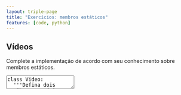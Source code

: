 ```yaml
---
layout: triple-page
title: "Exercícios: membros estáticos"
features: [code, python]
---
```


## Vídeos

Complete a implementação de acordo com seu conhecimento sobre membros estáticos.

<textarea class="code lang-python">
class Video:
  '''Defina dois atributos estáticos:
  TIPO_FILME, com valor "filme"
  TIPO_SERIE, com valor "serie"
  '''

  def __init__(self, id, tipo):
    self.id = id
    self.tipo = tipo

  def tipos():
    '''Implemente para retornar uma lista contendo
    os elementos TIPO_FILME e TIPO_SERIE, nessa ordem.
    Este método deve poder ser acessado mesmo sem
    uma referência para um objeto do tipo Filme'''
    pass

### Testes
assert Video.TIPO_FILME == 'filme'
assert Video.TIPO_SERIE == 'serie'
assert Video.tipos == ['filme', 'serie']
Video.TIPO_FILME = 'f'
Video.TIPO_SERIE = 's'
assert Video.tipos == ['f', 's']
</textarea>